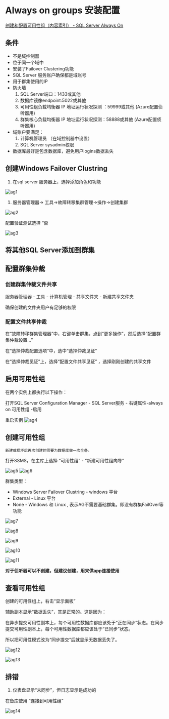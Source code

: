 # Always on groups 安装配置

[创建和配置可用性组（内容索引） - SQL Server Always On](https://docs.microsoft.com/zh-cn/sql/database-engine/availability-groups/windows/creation-and-configuration-of-availability-groups-sql-server?view=sql-server-ver15)

## 条件

- 不是域控制器
- 位于同一个域中
- 安装了Failover Clustering功能
- SQL Server 服务账户确保都是域账号
- 用于群集使用的IP
- 防火墙
    1. SQL Server端口：1433或其他
    2. 数据库镜像endpoint:5022或其他
    3. 可用性组负载均衡器 IP 地址运行状况探测 ：59999或其他 (Azure配置侦听器用)
    4. 群集核心负载均衡器 IP 地址运行状况探测：58888或其他 (Azure配置侦听器用)
- 域账户要满足：
    1. 计算机管理员  （在域控制器中设置）
    2. SQL Server sysadmin权限
- 数据库最好是包含数据库，避免用户logins数据丢失

## 创建Windows Failover Clustring

1. 在sql server 服务器上，选择添加角色和功能

![ag1](ag_img/ag1.png)

1. 服务器管理器→ 工具→故障转移集群管理→操作→创建集群

![ag2](ag_img/ag2.png)

配置验证测试选择 “否

![ag3](ag_img/ag3.png)

## 将其他SQL Server添加到群集

## 配置群集仲裁

### 创建群集仲裁文件共享

服务器管理器 - 工具 - 计算机管理  - 共享文件夹 - 新建共享文件夹

确保创建的文件夹用户有足够的权限

### 配置文件共享仲裁

在“故障转移群集管理器”中，右键单击群集，点到“更多操作”，然后选择“配置群集仲裁设置…”

在“选择仲裁配置选项”中，选中“选择仲裁见证”

在“选择仲裁见证”上，选择“配置文件共享见证” ，选择刚刚创建的共享文件

## 启用可用性组

在两个实例上都执行以下操作：

打开SQL Server Configuration Manager - SQL Server服务 - 右键属性-always on 可用性组 -启用

重启实例
![ag4](ag_img/ag4.png)

## 创建可用性组

`新建或损坏后再次创建的需要为数据库做一次全备。`

打开SSMS，在主库上选择 “可用性组” - “新建可用性组向导”

![ag5](ag_img/ag5.png)
![ag6](ag_img/ag6.png)

群集类型：

- Windows Server Failover Clustring  - windows 平台
- External - Linux 平台
- None - Windows 和 Linux , 表示AG不需要基础群集。即没有群集FailOver等功能

![ag7](ag_img/ag7.png)

![ag8](ag_img/ag8.png)

![ag9](ag_img/ag9.png)

![ag10](ag_img/ag10.png)

![ag11](ag_img/ag11.png)

**对于侦听器可以不创建，但建议创建，用来供app连接使用**


## 查看可用性组

创建的可用性组上，右击“显示面板”

辅助副本显示“数据丢失”，其是正常的。这是因为：

在异步提交可用性副本上，每个可用性数据库都应该处于“正在同步”状态。在同步提交可用性副本上，每个可用性数据库都应该处于“已同步”状态。

所以把可用性模式改为“同步提交”后就显示无数据丢失了。

![ag12](ag_img/ag12.png)

![ag13](ag_img/ag13.png)

## 排错

1. 仪表盘显示“未同步”，但日志显示是成功的

在备库使用 “连接到可用性组”

![ag14](ag_img/ag14.png)